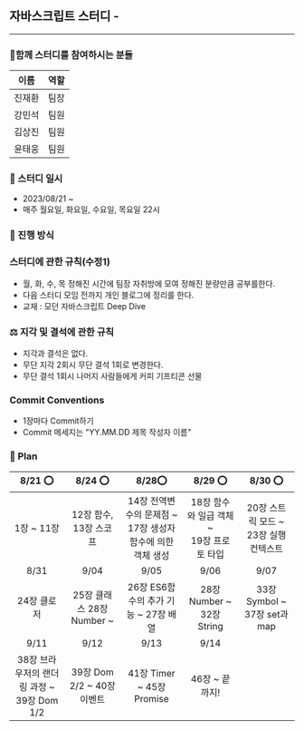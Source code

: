 ## 자바스크립트 스터디 -

---

### 🐾함께 스터디를 참여하시는 분들

| 이름   | 역할 |
| ------ | ---- |
| 진재환 | 팀장 |
| 강민석 | 팀원 |
| 김상진 | 팀원 |
| 윤태웅 | 팀원 |

### 📆 스터디 일시

- 2023/08/21 ~
- 매주 월요일, 화요일, 수요일, 목요일 22시

### 🚀 진행 방식

### 스터디에 관한 규칙(수정1)

- 월, 화, 수, 목 정해진 시간에 팀장 자취방에 모여 정해진 분량만큼 공부를한다.
- 다음 스터디 모임 전까지 개인 블로그에 정리를 한다.
- 교재 : 모던 자바스크립트 Deep Dive

### ⚖️ 지각 및 결석에 관한 규칙

- 지각과 결석은 없다.
- 무단 지각 2회시 무단 결석 1회로 변경한다.
- 무단 결석 1회시 나머지 사람들에게 커피 기프티콘 선물

### Commit Conventions

- 1장마다 Commit하기
- Commit 메세지는 "YY.MM.DD 제목 작성자 이름"

### 🏁 Plan

|                  8/21 ⭕️                  |            8/24 ⭕️            |                             8/28⭕️                              |                    8/29 ⭕️                    |                 8/30 ⭕️                  |
| :----------------------------------------: | :----------------------------: | :--------------------------------------------------------------: | :--------------------------------------------: | :---------------------------------------: |
|                 1장 ~ 11장                 |  12장 함수, <br/> 13장 스코프  | 14장 전역변수의 문제점 ~ <br/> 17장 생성자 함수에 의한 객체 생성 | 18장 함수와 일급 객체 ~ <br/> 19장 프로토 타입 | 20장 스트릭 모드 ~<br> 23장 실행 컨텍스트 |
|                    8/31                    |              9/04              |                               9/05                               |                      9/06                      |                   9/07                    |
|                24장 클로저                 | 25장 클래스 28장 Number ~<br/> |               26장 ES6함수의 추가 기능 ~ 27장 배열               |           28장 Number ~ 32장 String            |       33장 Symbol ~ 37장 set과 map        |
|                    9/11                    |              9/12              |                               9/13                               |                      9/14                      |
| 38장 브라우저의 랜더링 과정 ~ 39장 Dom 1/2 |   39장 Dom 2/2 ~ 40장 이벤트   |                    41장 Timer ~ 45장 Promise                     |                 46장 ~ 끝까지!                 |
